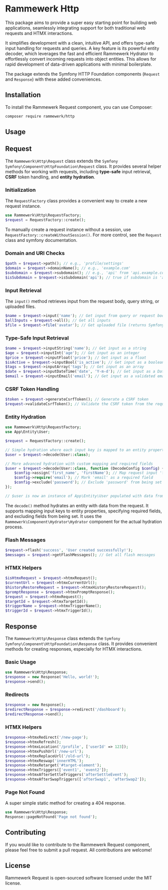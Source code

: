 Rammewerk Http
======================

This package aims to provide a super easy starting point for building web applications, seamlessly integrating support
for both traditional web requests and HTMX interactions.

It simplifies development with a clean, intuitive API, and
offers type-safe input handling for requests and queries. A key feature is its powerful entity decoder, which leverages
the fast and efficient Rammewerk Hydrator to effortlessly convert incoming requests into object entities. This allows
for rapid development of data-driven applications with minimal boilerplate.

The package extends the Symfony HTTP
Foundation components (`Request` and `Response`) with these added conveniences.

## Installation

To install the Rammewerk Request component, you can use Composer:

```bash
composer require rammewerk/http
```

## Usage

## Request

The `Rammewerk\Http\Request` class extends the `Symfony Symfony\Component\HttpFoundation\Request` class. It provides
several
helper methods for working with requests, including **type-safe** input retrieval, **CSRF** token handling, and **entity
hydration**.

### Initialization

The `RequestFactory` class provides a convenient way to create a new request instance.

```php
use Rammewerk\Http\RequestFactory;
$request = RequestFactory::create();
```

To manually create a request instance without a session, use `RequestFactory::createWithoutSession()`. For more control,
see the `Request` class and symfony documentation.

### Domain and URI Checks

```php
$path = $request->path(); // e.g., 'profile/settings'
$domain = $request->domainName(); // e.g., 'example.com'
$subdomain = $request->subdomain(); // e.g., 'api' from 'api.example.com'
$isSubdomain = $request->isSubdomain('api'); // true if subdomain is 'api'
```

### Input Retrieval

The `input()` method retrieves input from the request body, query string, or uploaded files.

```php
$name = $request->input('name'); // Get input from query or request body
$allInputs = $request->all(); // Get all inputs
$file = $request->file('avatar'); // Get uploaded file (returns Symfony\Component\HttpFoundation\File\UploadedFile)
```

### Type-Safe Input Retrieval

```php
$name = $request->inputString('name'); // Get input as a string
$age = $request->inputInt('age'); // Get input as an integer
$price = $request->inputFloat('price'); // Get input as a float
$isActive = $request->inputBool('is_active'); // Get input as a boolean
$tags = $request->inputArray('tags'); // Get input as an array
$date = $request->inputDateTime('date', 'Y-m-d'); // Get input as a DateTimeImmutable object
$email = $request->inputEmail('email'); // Get input as a validated email string
```

### CSRF Token Handling

```php
$token = $request->generateCsrfToken(); // Generate a CSRF token
$request->validateCsrfToken(); // Validate the CSRF token from the request
```

### Entity Hydration

```php
use Rammewerk\Http\RequestFactory;
use App\Entity\User;

$request = RequestFactory::create();

// Simple hydration where each input key is mapped to an entity property
$user = $request->decode(User::class);

// More advanced hydration with custom mapping and required fields
$user = $request->decode(User::class, function (DecodeConfig $config) {
    $config->assign('first_name', 'firstName'); // Map request input 'first_name' to entity property 'firstName'
    $config->require('email'); // Mark 'email' as a required field
    $config->exclude('password'); // Exclude 'password' from being set
});

// $user is now an instance of App\Entity\User populated with data from the request
```

The `decode()` method hydrates an entity with data from the request. It supports mapping input keys to entity
properties,
specifying required fields, and excluding fields from being set. It uses the `Rammewerk\Component\Hydrator\Hydrator`
component for the actual hydration process.

### Flash Messages

```php
$request->flash('success', 'User created successfully!');
$messages = $request->getFlashMessages(); // Get all flash messages
```

### HTMX Helpers

```php
$isHtmxRequest = $request->htmxRequest();
$currentUrl = $request->htmxCurrentUrl();
$historyRestoreRequest = $request->htmxHistoryRestoreRequest();
$promptResponse = $request->htmxPromptResponse();
$request = $request->htmxRequest();
$targetId = $request->htmxTargetId();
$triggerName = $request->htmxTriggerName();
$triggerId = $request->htmxTriggerId();
```

## Response

The `Rammewerk\Http\Response` class extends the `Symfony Symfony\Component\HttpFoundation\Response` class. It provides
convenient methods for creating responses, especially for HTMX interactions.

### Basic Usage

```php
use Rammewerk\Http\Response;
$response = new Response('Hello, world!');
$response->send();
```

### Redirects

```php
$response = new Response();
$redirectResponse = $response->redirect('/dashboard');
$redirectResponse->send();
```

### HTMX Helpers

```php
$response->htmxRedirect('/new-page');
$response->htmxRefresh();
$response->htmxLocation('/profile', ['userId' => 123]);
$response->htmxPushUrl('/new-url');
$response->htmxReplaceUrl('/old-url');
$response->htmxReswap('innerHTML');
$response->htmxRetarget('#target-element');
$response->htmxTriggers(['event1', 'event2']);
$response->htmxAfterSettleTriggers('afterSettleEvent');
$response->htmxAfterSwapTriggers(['afterSwap1', 'afterSwap2']);
```

### Page Not Found

A super simple static method for creating a 404 response.

```php
use Rammewerk\Http\Response;
Response::pageNotFound('Page not found');
```

## Contributing

If you would like to contribute to the Rammewerk Request component, please feel free to submit a pull request. All
contributions are welcome!

## License

Rammewerk Request is open-sourced software licensed under the MIT license.